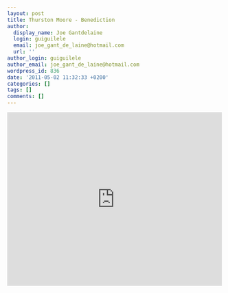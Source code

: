 ```yaml
---
layout: post
title: Thurston Moore - Benediction
author:
  display_name: Joe Gantdelaine
  login: guiguilele
  email: joe_gant_de_laine@hotmail.com
  url: ''
author_login: guiguilele
author_email: joe_gant_de_laine@hotmail.com
wordpress_id: 836
date: '2011-05-02 11:32:33 +0200'
categories: []
tags: []
comments: []
---
```

<iframe width="500" height="405" src="http://www.youtube.com/embed/yVXy8bP4fP4" frameborder="0" allowfullscreen></iframe>
